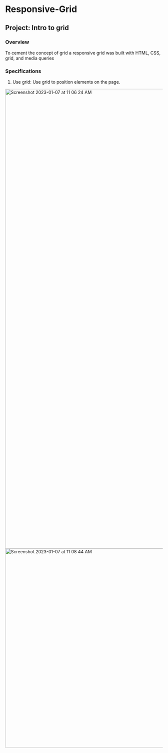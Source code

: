 # Responsive-Grid

## Project: Intro to grid

### Overview
To cement the concept of grid a responsive grid was built with HTML, CSS, grid, and media queries

### Specifications
1. Use grid: Use grid to position elements on the page.

<img width="1468" alt="Screenshot 2023-01-07 at 11 06 24 AM" src="https://user-images.githubusercontent.com/104322947/211166820-0f42627b-395c-482c-9191-152962aea043.png">

<img width="637" alt="Screenshot 2023-01-07 at 11 08 44 AM" src="https://user-images.githubusercontent.com/104322947/211166827-47946c75-f185-4682-a956-6836ca2f102a.png">
